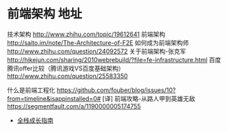 #  前端架构	地址
技术架构	http://www.zhihu.com/topic/19612641
前端架构	http://saito.im/note/The-Architecture-of-F2E
如何成为前端架构师	http://www.zhihu.com/question/24092572
关于前端架构-张克军	http://hikejun.com/sharing/2010webrebuild/?file=fe-infrastructure.html
百度腾讯offer比较（腾讯游戏VS百度基础架构）	http://www.zhihu.com/question/25583350



什么是前端工程化	https://github.com/fouber/blog/issues/10?from=timeline&isappinstalled=0#
[译] 前端攻略-从路人甲到英雄无敌	https://segmentfault.com/a/1190000005174755


* [全栈成长指南](https://github.com/phodal/growth-ebook)